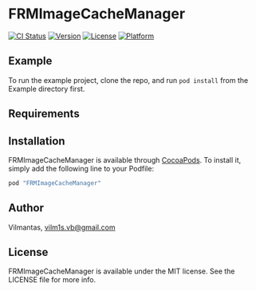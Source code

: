 # FRMImageCacheManager

[![CI Status](http://img.shields.io/travis/Vilmantas/FRMImageCacheManager.svg?style=flat)](https://travis-ci.org/Vilmantas/FRMImageCacheManager)
[![Version](https://img.shields.io/cocoapods/v/FRMImageCacheManager.svg?style=flat)](http://cocoapods.org/pods/FRMImageCacheManager)
[![License](https://img.shields.io/cocoapods/l/FRMImageCacheManager.svg?style=flat)](http://cocoapods.org/pods/FRMImageCacheManager)
[![Platform](https://img.shields.io/cocoapods/p/FRMImageCacheManager.svg?style=flat)](http://cocoapods.org/pods/FRMImageCacheManager)

## Example

To run the example project, clone the repo, and run `pod install` from the Example directory first.

## Requirements

## Installation

FRMImageCacheManager is available through [CocoaPods](http://cocoapods.org). To install
it, simply add the following line to your Podfile:

```ruby
pod "FRMImageCacheManager"
```

## Author

Vilmantas, vilm1s.vb@gmail.com

## License

FRMImageCacheManager is available under the MIT license. See the LICENSE file for more info.
